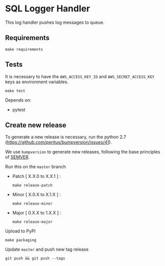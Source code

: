 # SQL Logger Handler

This log handler pushes log messages to queue.

## Requirements

`make requirements`

## Tests

It is necessary to have the `AWS_ACCESS_KEY_ID` and `AWS_SECRET_ACCESS_KEY` keys as environment variables.

`make test`

Depends on:

* pytest

## Create new release

To generate a new release is necessary, run the python 2.7 (https://github.com/peritus/bumpversion/issues/41).

We use `bumpversion` to generate new releases, following the base
principles of [SEMVER](http://semver.org/).

Run this on the `master` branch 
-   Patch [ X.X.0 to X.X.1 ] :

        make release-patch

-   Minor [ X.0.X to X.1.X ] :

        make release-minor

-   Major [ 0.X.X to 1.X.X ] :

        make release-major


Upload to PyPI

    make packaging

Update `master` and push new tag release

    git push && git push --tags
